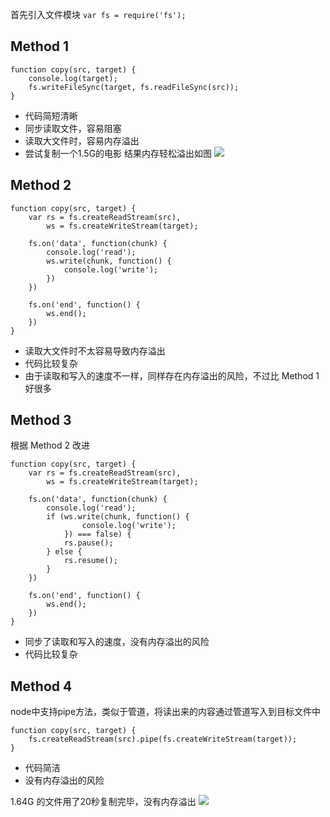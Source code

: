 
首先引入文件模块 `var fs = require('fs');`

## Method 1

```
function copy(src, target) {
    console.log(target);
    fs.writeFileSync(target, fs.readFileSync(src));
}
```

* 代码简短清晰
* 同步读取文件，容易阻塞
* 读取大文件时，容易内存溢出
* 尝试复制一个1.5G的电影 结果内存轻松溢出如图
![](http://pic.yupoo.com/ccking/EQib6HM9/4gBxz.png)

## Method 2

```
function copy(src, target) {
    var rs = fs.createReadStream(src),
        ws = fs.createWriteStream(target);

    fs.on('data', function(chunk) {
        console.log('read');
        ws.write(chunk, function() {
            console.log('write');
        })
    })

    fs.on('end', function() {
        ws.end();
    })
}
```

* 读取大文件时不太容易导致内存溢出
* 代码比较复杂
* 由于读取和写入的速度不一样，同样存在内存溢出的风险，不过比 Method 1 好很多

## Method 3
根据 Method 2 改进

```
function copy(src, target) {
    var rs = fs.createReadStream(src),
        ws = fs.createWriteStream(target);

    fs.on('data', function(chunk) {
        console.log('read');
        if (ws.write(chunk, function() {
                console.log('write');
            }) === false) {
            rs.pause();
        } else {
            rs.resume();
        }
    })

    fs.on('end', function() {
        ws.end();
    })
}
```

* 同步了读取和写入的速度，没有内存溢出的风险
* 代码比较复杂

## Method 4

node中支持pipe方法，类似于管道，将读出来的内容通过管道写入到目标文件中

```
function copy(src, target) {
    fs.createReadStream(src).pipe(fs.createWriteStream(target));
}
```

*  代码简洁
*  没有内存溢出的风险

1.64G 的文件用了20秒复制完毕，没有内存溢出
![](http://pic.yupoo.com/ccking/EQih3POS/qxi3t.png)